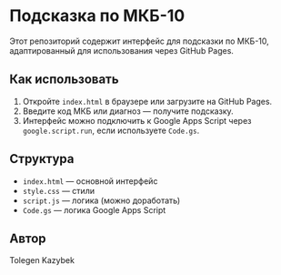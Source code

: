 
# Подсказка по МКБ-10

Этот репозиторий содержит интерфейс для подсказки по МКБ-10, адаптированный для использования через GitHub Pages.

## Как использовать

1. Откройте `index.html` в браузере или загрузите на GitHub Pages.
2. Введите код МКБ или диагноз — получите подсказку.
3. Интерфейс можно подключить к Google Apps Script через `google.script.run`, если используете `Code.gs`.

## Структура
- `index.html` — основной интерфейс
- `style.css` — стили
- `script.js` — логика (можно доработать)
- `Code.gs` — логика Google Apps Script

## Автор
Tolegen Kazybek

